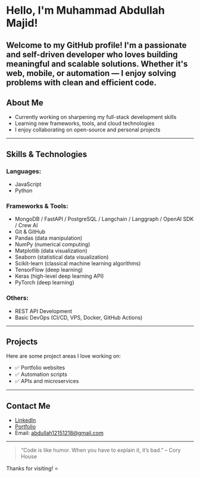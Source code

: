 #  Hello, I'm Muhammad Abdullah Majid!

Welcome to my GitHub profile! I'm a passionate and self-driven developer who loves building meaningful and scalable solutions. Whether it's web, mobile, or automation — I enjoy solving problems with clean and efficient code.
---
##  About Me
-  Currently working on sharpening my full-stack development skills  
-  Learning new frameworks, tools, and cloud technologies  
-  I enjoy collaborating on open-source and personal projects  
---
##  Skills & Technologies
### Languages:
- JavaScript 
- Python
### Frameworks & Tools:
- MongoDB / FastAPI / PostgreSQL / Langchain / Langgraph / OpenAI SDK / Crew AI
- Git & GitHub
- Pandas (data manipulation)
- NumPy (numerical computing)
- Matplotlib (data visualization)
- Seaborn (statistical data visualization)
- Scikit-learn (classical machine learning algorithms)
- TensorFlow (deep learning)
- Keras (high-level deep learning API)
- PyTorch (deep learning)

### Others:
- REST API Development
- Basic DevOps (CI/CD, VPS, Docker, GitHub Actions)
---
##  Projects
Here are some project areas I love working on:
- ✅ Portfolio websites
- ✅ Automation scripts
- ✅ APIs and microservices
---
##  Contact Me
-  [LinkedIn](https://linkedin.com/in/muhammad-abdullah-majid-bb229826b)
-  [Portfolio](https://abdullah-protfolio.vercel.app)
-  Email: abdullah12151218@gmail.com
---
> “Code is like humor. When you have to explain it, it’s bad.” – Cory House

Thanks for visiting! ⭐

